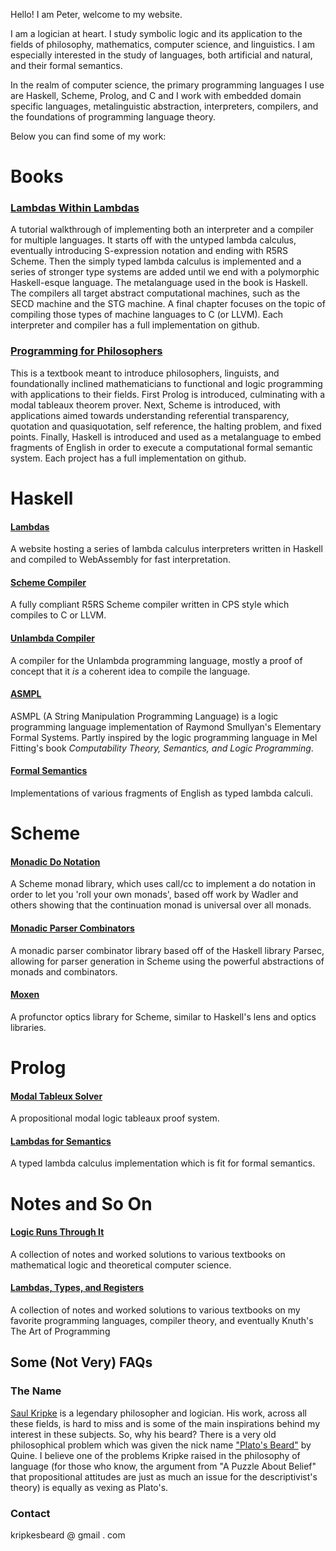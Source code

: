 Hello! I am Peter, welcome to my website.

I am a logician at heart. I study symbolic logic and its application to the fields of philosophy, mathematics, computer science, and linguistics. I am especially interested in 
the study of languages, both artificial and natural, and their formal semantics. 

In the realm of computer science, the primary programming languages I use are Haskell, Scheme, Prolog, and C and I work with embedded domain specific 
languages, metalinguistic abstraction, interpreters, compilers, and the foundations of programming language theory.



Below you can find some of my work:

# Books

### [Lambdas Within Lambdas]()

A tutorial walkthrough of implementing both an interpreter and a compiler for multiple languages. It starts
off with the untyped lambda calculus, eventually introducing S-expression notation and ending with R5RS Scheme.
Then the simply typed lambda calculus is implemented and a series of stronger type systems are added until we 
end with a polymorphic Haskell-esque language. The metalanguage used in the book is Haskell. The compilers all
target abstract computational machines, such as the SECD machine and the STG machine. A final chapter focuses 
on the topic of compiling those types of machine languages to C (or LLVM). Each interpreter and compiler
has a full implementation on github.

### [Programming for Philosophers]()

This is a textbook meant to introduce philosophers, linguists, and foundationally inclined mathematicians
to functional and logic programming with applications to their fields. First Prolog is introduced, culminating with
a modal tableaux theorem prover. Next, Scheme is introduced, with applications aimed towards understanding referential transparency,
quotation and quasiquotation, self reference, the halting problem, and fixed points. Finally, Haskell is introduced and used as a metalanguage
to embed fragments of English in order to execute a computational formal semantic system. Each project has a full implementation
on github.



# Haskell


#### [Lambdas](https://github.com/KripkesBeard/lambda.io) 

A website hosting a series of lambda calculus interpreters written in Haskell and compiled to WebAssembly for fast interpretation. 


#### [Scheme Compiler]()

A fully compliant R5RS Scheme compiler written in CPS style which compiles to C or LLVM. 


#### [Unlambda Compiler]()

A compiler for the Unlambda programming language, mostly a proof of concept that it *is* a coherent idea to compile the language.


#### [ASMPL]()

ASMPL (A String Manipulation Programming Language) is a logic programming language implementation of Raymond Smullyan's Elementary Formal Systems. Partly inspired by the logic 
programming language in Mel Fitting's book *Computability Theory, Semantics, and Logic Programming*.


#### [Formal Semantics]()

Implementations of various fragments of English as typed lambda calculi.



# Scheme

#### [Monadic Do Notation]()

A Scheme monad library, which uses call/cc to implement a do notation in order to let you 'roll your own monads', based off work by Wadler and others showing that the continuation 
monad is universal over all monads.


#### [Monadic Parser Combinators]()

A monadic parser combinator library based off of the Haskell library Parsec, allowing for parser generation in Scheme using the powerful abstractions of monads and combinators.


#### [Moxen]()

A profunctor optics library for Scheme, similar to Haskell's lens and optics libraries. 



# Prolog

#### [Modal Tableux Solver]()

A propositional modal logic tableaux proof system.


#### [Lambdas for Semantics]()

A typed lambda calculus implementation which is fit for formal semantics. 



# Notes and So On

#### [Logic Runs Through It](https://github.com/KripkesBeard/Logic-Runs-Through-It)

A collection of notes and worked solutions to various textbooks on mathematical logic and theoretical computer science.


#### [Lambdas, Types, and Registers](https://github.com/KripkesBeard/Lambdas-Types-and-Registers)

A collection of notes and worked solutions to various textbooks on my favorite programming languages, compiler theory, and eventually Knuth's The Art of Programming



## Some (Not Very) FAQs

### The Name

[Saul Kripke](https://en.wikipedia.org/wiki/Saul_Kripke) is a legendary philosopher and logician. His work, across all these fields, is hard to miss and is some of the main 
inspirations behind my interest in these subjects. So, why his beard? There is a very old philosophical problem which was given the nick name 
["Plato's Beard"](https://en.wikipedia.org/wiki/Plato%27s_beard) by Quine. I believe one of the problems Kripke raised in the philosophy of language (for those who know, the 
argument from "A Puzzle About Belief" that propositional attitudes are just as much an issue for the descriptivist's theory) is equally as vexing as Plato's.


### Contact

kripkesbeard @ gmail . com

